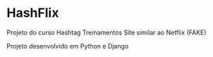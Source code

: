 # HashFlix
Projeto do curso Hashtag Treinamentos 
Site similar ao Netflix (FAKE)


Projeto desenvolvido em Python e Django
